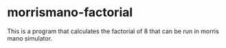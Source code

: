 # morrismano-factorial

This is a program that calculates the factorial of 8 that can be run in morris mano simulator.
